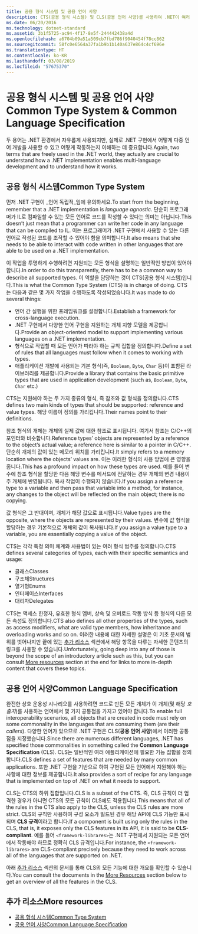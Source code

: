 ```yaml
---
title: 공용 형식 시스템 및 공용 언어 사양
description: CTS(공용 형식 시스템) 및 CLS(공용 언어 사양)를 사용하여 .NET이 여러 언어를 지원할 수 있도록 하는 방법을 알아봅니다.
ms.date: 06/20/2016
ms.technology: dotnet-standard
ms.assetid: 3b1f5725-ac94-4f17-8e5f-244442438a4d
ms.openlocfilehash: a6704b09a51a509cb7fbd786f9040454f78cc862
ms.sourcegitcommit: 58fc0e6564a37fa1b9b1b140a637e864c4cf696e
ms.translationtype: HT
ms.contentlocale: ko-KR
ms.lasthandoff: 03/08/2019
ms.locfileid: "57675370"
---
```

# <a name="common-type-system--common-language-specification"></a><span data-ttu-id="ada12-103">공용 형식 시스템 및 공용 언어 사양</span><span class="sxs-lookup"><span data-stu-id="ada12-103">Common Type System & Common Language Specification</span></span>

<span data-ttu-id="ada12-104">두 용어는 .NET 환경에서 자유롭게 사용되지만, 실제로 .NET 구현에서 어떻게 다중 언어 개발을 사용할 수 있고 어떻게 작동하는지 이해하는 데 중요합니다.</span><span class="sxs-lookup"><span data-stu-id="ada12-104">Again, two terms that are freely used in the .NET world, they actually are crucial to understand how a .NET implementation enables multi-language development and to understand how it works.</span></span>

## <a name="common-type-system"></a><span data-ttu-id="ada12-105">공용 형식 시스템</span><span class="sxs-lookup"><span data-stu-id="ada12-105">Common Type System</span></span>

<span data-ttu-id="ada12-106">먼저 .NET 구현이 _언어 독립적_임에 유의하세요.</span><span class="sxs-lookup"><span data-stu-id="ada12-106">To start from the beginning, remember that a .NET implementation is _language agnostic_.</span></span> <span data-ttu-id="ada12-107">단순히 프로그래머가 IL로 컴파일할 수 있는 모든 언어로 코드를 작성할 수 있다는 의미는 아닙니다.</span><span class="sxs-lookup"><span data-stu-id="ada12-107">This doesn’t just mean that a programmer can write her code in any language that can be compiled to IL.</span></span> <span data-ttu-id="ada12-108">이는 프로그래머가 .NET 구현에서 사용할 수 있는 다른 언어로 작성된 코드를 조작할 수 있어야 함을 의미합니다.</span><span class="sxs-lookup"><span data-stu-id="ada12-108">It also means that she needs to be able to interact with code written in other languages that are able to be used on a .NET implementation.</span></span>

<span data-ttu-id="ada12-109">이 작업을 투명하게 수행하려면 지원되는 모든 형식을 설명하는 일반적인 방법이 있어야 합니다.</span><span class="sxs-lookup"><span data-stu-id="ada12-109">In order to do this transparently, there has to be a common way to describe all supported types.</span></span> <span data-ttu-id="ada12-110">이 역할을 담당하는 것이 CTS(공용 형식 시스템)입니다.</span><span class="sxs-lookup"><span data-stu-id="ada12-110">This is what the Common Type System (CTS) is in charge of doing.</span></span> <span data-ttu-id="ada12-111">CTS는 다음과 같은 몇 가지 작업을 수행하도록 작성되었습니다.</span><span class="sxs-lookup"><span data-stu-id="ada12-111">It was made to do several things:</span></span>

*   <span data-ttu-id="ada12-112">언어 간 실행을 위한 프레임워크를 설정합니다.</span><span class="sxs-lookup"><span data-stu-id="ada12-112">Establish a framework for cross-language execution.</span></span>
*   <span data-ttu-id="ada12-113">.NET 구현에서 다양한 언어 구현을 지원하는 개체 지향 모델을 제공합니다.</span><span class="sxs-lookup"><span data-stu-id="ada12-113">Provide an object-oriented model to support implementing various languages on a .NET implementation.</span></span>
*   <span data-ttu-id="ada12-114">형식으로 작업할 때 모든 언어가 따라야 하는 규칙 집합을 정의합니다.</span><span class="sxs-lookup"><span data-stu-id="ada12-114">Define a set of rules that all languages must follow when it comes to working with types.</span></span>
*   <span data-ttu-id="ada12-115">애플리케이션 개발에 사용되는 기본 형식(즉, `Boolean`, `Byte`, `Char` 등)이 포함된 라이브러리를 제공합니다.</span><span class="sxs-lookup"><span data-stu-id="ada12-115">Provide a library that contains the basic primitive types that are used in application development (such as, `Boolean`, `Byte`, `Char` etc.)</span></span>

<span data-ttu-id="ada12-116">CTS는 지원해야 하는 두 가지 종류의 형식, 즉 참조와 값 형식을 정의합니다.</span><span class="sxs-lookup"><span data-stu-id="ada12-116">CTS defines two main kinds of types that should be supported: reference and value types.</span></span> <span data-ttu-id="ada12-117">해당 이름이 정의를 가리킵니다.</span><span class="sxs-lookup"><span data-stu-id="ada12-117">Their names point to their definitions.</span></span>

<span data-ttu-id="ada12-118">참조 형식의 개체는 개체의 실제 값에 대한 참조로 표시됩니다. 여기서 참조는 C/C++의 포인터와 비슷합니다.</span><span class="sxs-lookup"><span data-stu-id="ada12-118">Reference types’ objects are represented by a reference to the object’s actual value; a reference here is similar to a pointer in C/C++.</span></span> <span data-ttu-id="ada12-119">단순히 개체의 값이 있는 메모리 위치를 가리킵니다.</span><span class="sxs-lookup"><span data-stu-id="ada12-119">It simply refers to a memory location where the objects’ values are.</span></span> <span data-ttu-id="ada12-120">이는 이러한 형식의 사용 방법에 큰 영향을 줍니다.</span><span class="sxs-lookup"><span data-stu-id="ada12-120">This has a profound impact on how these types are used.</span></span> <span data-ttu-id="ada12-121">예를 들어 변수에 참조 형식을 할당한 다음 해당 변수를 메서드에 전달하는 경우 개체의 변경 내용이 주 개체에 반영됩니다. 복사 작업이 수행되지 않습니다.</span><span class="sxs-lookup"><span data-stu-id="ada12-121">If you assign a reference type to a variable and then pass that variable into a method, for instance, any changes to the object will be reflected on the main object; there is no copying.</span></span>

<span data-ttu-id="ada12-122">값 형식은 그 반대이며, 개체가 해당 값으로 표시됩니다.</span><span class="sxs-lookup"><span data-stu-id="ada12-122">Value types are the opposite, where the objects are represented by their values.</span></span> <span data-ttu-id="ada12-123">변수에 값 형식을 할당하는 경우 기본적으로 개체의 값이 복사됩니다.</span><span class="sxs-lookup"><span data-stu-id="ada12-123">If you assign a value type to a variable, you are essentially copying a value of the object.</span></span>

<span data-ttu-id="ada12-124">CTS는 각각 특정 의미 체계와 사용법이 있는 여러 형식 범주를 정의합니다.</span><span class="sxs-lookup"><span data-stu-id="ada12-124">CTS defines several categories of types, each with their specific semantics and usage:</span></span>

*   <span data-ttu-id="ada12-125">클래스</span><span class="sxs-lookup"><span data-stu-id="ada12-125">Classes</span></span>
*   <span data-ttu-id="ada12-126">구조체</span><span class="sxs-lookup"><span data-stu-id="ada12-126">Structures</span></span>
*   <span data-ttu-id="ada12-127">열거형</span><span class="sxs-lookup"><span data-stu-id="ada12-127">Enums</span></span>
*   <span data-ttu-id="ada12-128">인터페이스</span><span class="sxs-lookup"><span data-stu-id="ada12-128">Interfaces</span></span>
*   <span data-ttu-id="ada12-129">대리자</span><span class="sxs-lookup"><span data-stu-id="ada12-129">Delegates</span></span>

<span data-ttu-id="ada12-130">CTS는 액세스 한정자, 유효한 형식 멤버, 상속 및 오버로드 작동 방식 등 형식의 다른 모든 속성도 정의합니다.</span><span class="sxs-lookup"><span data-stu-id="ada12-130">CTS also defines all other properties of the types, such as access modifiers, what are valid type members, how inheritance and overloading works and so on.</span></span> <span data-ttu-id="ada12-131">이러한 내용에 대한 자세한 설명은 이 기초 문서의 범위를 벗어나지만 끝에 있는 [추가 리소스](#more-resources) 섹션에서 해당 항목을 다루는 자세한 콘텐츠의 링크를 사용할 수 있습니다.</span><span class="sxs-lookup"><span data-stu-id="ada12-131">Unfortunately, going deep into any of those is beyond the scope of an introductory article such as this, but you can consult [More resources](#more-resources) section at the end for links to more in-depth content that covers these topics.</span></span>

## <a name="common-language-specification"></a><span data-ttu-id="ada12-132">공용 언어 사양</span><span class="sxs-lookup"><span data-stu-id="ada12-132">Common Language Specification</span></span>

<span data-ttu-id="ada12-133">완전한 상호 운용성 시나리오를 사용하려면 코드로 만든 모든 개체가 이 개체(및 해당 _호출자_)를 사용하는 언어에서 몇 가지 공통점을 가지고 있어야 합니다.</span><span class="sxs-lookup"><span data-stu-id="ada12-133">To enable full interoperability scenarios, all objects that are created in code must rely on some commonality in the languages that are consuming them (are their _callers_).</span></span> <span data-ttu-id="ada12-134">다양한 언어가 있으므로 .NET 구현은 CLS(**공용 언어 사양**)에서 이러한 공통점을 지정했습니다.</span><span class="sxs-lookup"><span data-stu-id="ada12-134">Since there are numerous different languages, .NET has specified those commonalities in something called the **Common Language Specification** (CLS).</span></span> <span data-ttu-id="ada12-135">CLS는 일반적인 여러 애플리케이션에 필요한 기능 집합을 정의합니다.</span><span class="sxs-lookup"><span data-stu-id="ada12-135">CLS defines a set of features that are needed by many common applications.</span></span> <span data-ttu-id="ada12-136">또한 .NET 구현을 기반으로 하여 구현된 모든 언어에서 지원해야 하는 사항에 대한 정보를 제공합니다.</span><span class="sxs-lookup"><span data-stu-id="ada12-136">It also provides a sort of recipe for any language that is implemented on top of .NET on what it needs to support.</span></span>

<span data-ttu-id="ada12-137">CLS는 CTS의 하위 집합입니다.</span><span class="sxs-lookup"><span data-stu-id="ada12-137">CLS is a subset of the CTS.</span></span> <span data-ttu-id="ada12-138">즉, CLS 규칙이 더 엄격한 경우가 아니면 CTS의 모든 규칙이 CLS에도 적용됩니다.</span><span class="sxs-lookup"><span data-stu-id="ada12-138">This means that all of the rules in the CTS also apply to the CLS, unless the CLS rules are more strict.</span></span> <span data-ttu-id="ada12-139">CLS의 규칙만 사용하여 구성 요소가 빌드된 경우 해당 API에 CLS 기능만 표시되며 **CLS 규격**이라고 합니다.</span><span class="sxs-lookup"><span data-stu-id="ada12-139">If a component is built using only the rules in the CLS, that is, it exposes only the CLS features in its API, it is said to be **CLS-compliant**.</span></span> <span data-ttu-id="ada12-140">예를 들어 `<framework-librares>`는 .NET 구현에서 지원되는 모든 언어에서 작동해야 하므로 정확히 CLS 규격입니다.</span><span class="sxs-lookup"><span data-stu-id="ada12-140">For instance, the `<framework-librares>` are CLS-compliant precisely because they need to work across all of the languages that are supported on .NET.</span></span>

<span data-ttu-id="ada12-141">아래 [추가 리소스](#more-resources) 섹션의 문서를 통해 CLS의 모든 기능에 대한 개요를 확인할 수 있습니다.</span><span class="sxs-lookup"><span data-stu-id="ada12-141">You can consult the documents in the [More Resources](#more-resources) section below to get an overview of all the features in the CLS.</span></span>

## <a name="more-resources"></a><span data-ttu-id="ada12-142">추가 리소스</span><span class="sxs-lookup"><span data-stu-id="ada12-142">More resources</span></span>

*   [<span data-ttu-id="ada12-143">공용 형식 시스템</span><span class="sxs-lookup"><span data-stu-id="ada12-143">Common Type System</span></span>](./base-types/common-type-system.md)
*   [<span data-ttu-id="ada12-144">공용 언어 사양</span><span class="sxs-lookup"><span data-stu-id="ada12-144">Common Language Specification</span></span>](language-independence-and-language-independent-components.md)
